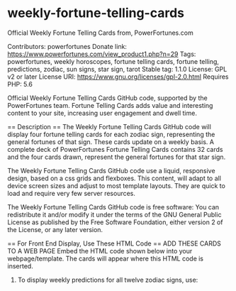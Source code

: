 # weekly-fortune-telling-cards
Official Weekly Fortune Telling Cards from, PowerFortunes.com

Contributors: powerfortunes
Donate link: https://www.powerfortunes.com/view_product1.php?n=29
Tags: powerfortunes, weekly horoscopes, fortune telling cards, fortune telling, predictions, zodiac, sun signs, star sign, tarot
Stable tag: 1.1.0
License: GPL v2 or later
License URI: https://www.gnu.org/licenses/gpl-2.0.html
Requires PHP: 5.6

Official Weekly Fortune Telling Cards GitHub code, supported by the PowerFortunes team. Fortune Telling Cards adds value and interesting content to your site, increasing user engagement and dwell time.

== Description ==
The Weekly Fortune Telling Cards GitHub code will display four fortune telling cards for each zodiac sign, representing the general fortunes of that sign. These cards update on a weekly basis. A complete deck of PowerFortunes Fortune Telling Cards contains 32 cards and the four cards drawn, represent the general fortunes for that star sign.

The Weekly Fortune Telling Cards GitHub code use a liquid, responsive design, based on a css grids and flexboxes. This content, will adapt to all device screen sizes and adjust to most template layouts. They are quick to load and require very few server resources.

The Weekly Fortune Telling Cards GitHub code is free software: You can redistribute it and/or modify it under the terms of the GNU General Public License as published by the Free Software Foundation, either version 2 of the License, or any later version.

== For Front End Display, Use These HTML Code ==
ADD THESE CARDS TO A WEB PAGE
Embed the HTML code shown below into your webpage/template. The cards will appear where this HTML code is inserted.
 

1. To display weekly predictions for all twelve zodiac signs, use:
<!-- Start of Code for All 12 Zodiac Signs -->
<!-- Place this in the <HEAD> of your webpage: -->
<script type="text/javascript" src="https://www.powerfortunes.com/amp/js/daily-fortunetellingcards.js"></script>
<!-- Place this in the <BODY> of your webpage: -->
<script>loadCards("weekly","");</script>
<div id="fortunetellingcards" style="position:relative;width:auto;height:100%;padding-top:2%;overflow:hidden;clear:both;"></div>
<!-- End of Code for All 12 Zodiac Signs -->

2. To display weekly predictions for an individual zodiac signs, use:
<!-- Start of Code for Individual Zodiac Signs -->
<!-- Place this in the <HEAD> of your webpage: -->
<script type="text/javascript" src="https://www.powerfortunes.com/amp/js/frame_siz_cli.js"></script>
<!-- Place this in the <BODY> of your webpage: -->
<script>loadCards("weekly","REPLACE WITH A ZODIAC SIGN");</script>
<div id="fortunetellingcards" style="position:relative;width:auto;height:100%;padding-top:2%;overflow:hidden;clear:both;"></div>
<!-- End of Code for Individual Zodiac Signs -->
== Frequently Asked Questions ==

If you don't see an answer to your question, please go to https://www.powerfortunes.com/fortunetellingcards.php or contact us through our Facebook page, https://www.facebook.com/astrologysign/ .

1. Why should I add these cards to my site?
If you carry a horoscope page, the large sections of text on such a page can be boring. Our cards add visual appeal and colour that make an ordinary horoscope page, stand out.

2. Are there any SEO benefits?
These cards are engaging, increase the number of returning users and their dwell time, all of which are known to have Google search ranking benefits.

3. How can they increase my site's revenue?
Providing more content on your webpages, will allow you more ad displaying opportunities. The combination of increasing user on-page time and user engagement, will increase the CPM and CPC of your ads and hence, the ad revenue generated by your horoscope pages, will increase.

4. When do the cards upadate?
The cards are updated every Monday at 09:00 IST, at PowerFortunes.com, Nahan, India.

5. What these cards?
They are derived from tarot cards. There are four suits, with eight cards in each suit, They originated in medieval Europe. These cards are most suitable for zodiac predictions because they don't require any interpretation. The meaning of each card and its meaning when grouped with other cards, is printed on the cardface. A user just has to read the card to understand what it means.

6. Will there be any loss of traffic, pagerank to my site?
This content does not result in a loss of traffic or pagerank, as this loads through a responsive iframe, hence there are no direct hyperlinks from your site to ours. There are two optional hyperlinks that are provided so that a user can find out more information about the cards that they are viewing. As these links open in new tabs, no users actually leave your site.

== Examples ==
See:
weekly-fotunetelling-cards_ind.html
weekly-fotunetelling-cards_all.html

== External Services ==

As explained above, the Weekly Fortune Telling Cards GitHub code are based on the PowerFortunes.com Fortune Telling Cards. Four fortune telling cards are generated everyday on the PowerFortunes.com servers, for each zodiac sign. This data is retrieved from the PowerFortunes.com servers and is used to display the content generated through this code through the url, https://www.powerfortunes.com/amp/weekly-fortunetelling-cards.php .

This code has been developed by PowerFortunes.com and all users of this code, are free to retrieve the data generated through this code and display the content so generated, in their Wordpress themes, as described above, without any copyright restrictions.

Presently there is no limitation on the amount of data that a user can retrieve from the PowerFortunes.com servers, through the url https://www.powerfortunes.com/amp/weekly-fortunetelling-cards.php, in order to run this GitHub code, in the manner described above.

PowerFortunes.com does not collect any user or tracking data, such as tracking cookies, pixels etc, through this GitHub code.

For more details about the code powering this GitHub code, please go to, https://www.powerfortunes.com/zodiac-sign-fortunetellingcards.php

The PowerFortunes.com privacy policy can be found at, https://www.powerfortunes.com/privacy-policy.php

This code is also available as a Wordpress plugin at, https://wordpress.org/plugins/weekly-fortune-telling-cards/

== Changelog ==
New version 1.1.0

== License ==

This file is part of the Weekly Fortune Telling Cards GitHub code.

The Weekly Fortune Telling Cards GitHub code is free software: you can redistribute it and/or modify it under the terms of the GNU General Public License as published by the Free Software Foundation, either version 2 of the License or (at your option) any later version.

The Weekly Fortune Telling Cards GitHub code is distributed in the hope that it will be useful, but WITHOUT ANY WARRANTY; without even the implied warranty of MERCHANTABILITY or FITNESS FOR A PARTICULAR PURPOSE. See the GNU General Public License for more details.

Get a copy of the GNU General Public License in <https://www.gnu.org/licenses/>.
